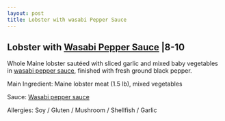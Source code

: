 ```yaml
---
layout: post
title: Lobster with wasabi Pepper Sauce
---
```


## Lobster with [Wasabi Pepper Sauce](../sauces/wasabi-pepper-sauce.md) |8-10

Whole Maine lobster sautéed with sliced garlic and mixed baby vegetables in [wasabi pepper sauce](../sauces/wasabi-pepper-sauce.md), finished with fresh ground black pepper.

Main Ingredient: Maine lobster meat (1.5 lb), mixed vegetables

Sauce: [Wasabi pepper sauce](../sauces/wasabi-pepper-sauce.md)

Allergies: Soy / Gluten / Mushroom / Shellfish / Garlic